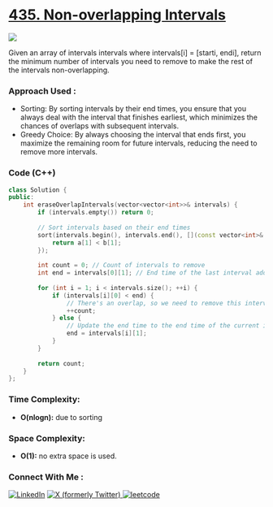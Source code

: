 # [435. Non-overlapping Intervals](https://leetcode.com/problems/non-overlapping-intervals/description/)

![](https://badgen.net/badge/Level/Medium/yellow)

Given an array of intervals intervals where intervals[i] = [starti, endi], return the minimum number of intervals you need to remove to make the rest of the intervals non-overlapping.

### Approach Used :

-   Sorting: By sorting intervals by their end times, you ensure that you always deal with the interval that finishes earliest, which minimizes the chances of overlaps with subsequent intervals.
-   Greedy Choice: By always choosing the interval that ends first, you maximize the remaining room for future intervals, reducing the need to remove more intervals.

### Code (C++)

```cpp
class Solution {
public:
    int eraseOverlapIntervals(vector<vector<int>>& intervals) {
        if (intervals.empty()) return 0;
        
        // Sort intervals based on their end times
        sort(intervals.begin(), intervals.end(), [](const vector<int>& a, const vector<int>& b) {
            return a[1] < b[1];
        });
        
        int count = 0; // Count of intervals to remove
        int end = intervals[0][1]; // End time of the last interval added
        
        for (int i = 1; i < intervals.size(); ++i) {
            if (intervals[i][0] < end) {
                // There's an overlap, so we need to remove this interval
                ++count;
            } else {
                // Update the end time to the end time of the current interval
                end = intervals[i][1];
            }
        }
        
        return count;
    }
};
```

### Time Complexity:
- **O(nlogn):** due to sorting

### Space Complexity:
- **O(1):** no extra space is used.


### Connect With Me : 

<a href="https://www.linkedin.com/in/shivam-ray-b4306524a/" target="_blank"><img src="https://img.shields.io/badge/LinkedIn-0077B5?style=for-the-badge&logo=linkedin&logoColor=white" alt="LinkedIn"></a>
<a href="https://x.com/rai_shivam11/" target="_blank"><img src="https://img.shields.io/badge/Twitter-1DA1F2?style=for-the-badge&logo=twitter&logoColor=white" alt="X (formerly Twitter)">
</a>
<a href="https://leetcode.com/u/shrunited0702/" target="_blank"><img src="https://img.shields.io/badge/LeetCode-000000?style=for-the-badge&logo=LeetCode&logoColor=#d16c06" alt="leetcode">
</a>